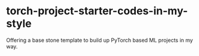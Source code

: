 # torch-project-starter-codes-in-my-style
Offering a base stone template to build up PyTorch based ML projects in my way.
